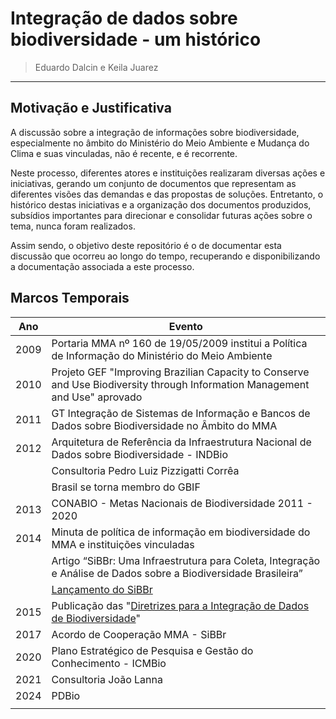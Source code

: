 # Integração de dados sobre biodiversidade - um histórico
>Eduardo Dalcin e Keila Juarez

--- 

## Motivação e Justificativa

A discussão sobre a integração de informações sobre biodiversidade, especialmente no âmbito do Ministério do Meio Ambiente e Mudança do Clima e suas vinculadas, não é recente, e é recorrente.

Neste processo, diferentes atores e instituições realizaram diversas ações e iniciativas, gerando um conjunto de documentos que representam as diferentes visões das demandas e das propostas de soluções. Entretanto, o histórico destas iniciativas e a organização dos documentos produzidos, subsídios importantes para direcionar e consolidar futuras ações sobre o tema, nunca foram realizados.

Assim sendo, o objetivo deste repositório é o de documentar esta discussão que ocorreu ao longo do tempo, recuperando e disponibilizando a documentação associada a este processo.

## Marcos Temporais

| Ano | Evento |
|---|---|
| 2009 | Portaria MMA nº 160 de 19/05/2009 institui a Política de Informação do Ministério do Meio Ambiente |  |
| 2010 | Projeto GEF "Improving Brazilian Capacity to Conserve and Use Biodiversity through Information Management and Use" aprovado |  |
| 2011 | GT Integração de Sistemas de Informação e Bancos de Dados sobre Biodiversidade no Âmbito do MMA |
| 2012 | Arquitetura de Referência da Infraestrutura Nacional de Dados sobre Biodiversidade - INDBio |
|  | Consultoria Pedro Luiz Pizzigatti Corrêa |
|  | Brasil se torna membro do GBIF |
| 2013 | CONABIO - Metas Nacionais de Biodiversidade 2011 - 2020 |
| 2014 | Minuta de política de informação em biodiversidade do MMA e instituições vinculadas |
|  | Artigo “SiBBr: Uma Infraestrutura para Coleta, Integração e Análise de Dados sobre a Biodiversidade Brasileira” |
|  | [Lançamento do SiBBr](https://github.com/edalcin/historicoIntegracaoDadosBiodiv/blob/69d2e5bb6db5397532a21cd00b790a5d24442d3c/docs/conviteLancamento%20SiBBr.png) |
| 2015 | Publicação das "[Diretrizes para a Integração de Dados de Biodiversidade](https://github.com/edalcin/historicoIntegracaoDadosBiodiv/blob/69d2e5bb6db5397532a21cd00b790a5d24442d3c/docs/diretrizes_para_a_integra%C3%A7%C3%A3o_de_dados_de_biodiversidade_-_2015.pdf)" |
| 2017 | Acordo de Cooperação MMA - SiBBr |
| 2020 | Plano Estratégico de Pesquisa e Gestão do Conhecimento - ICMBio |
| 2021 | Consultoria João Lanna |
| 2024 | PDBio |
|  |  |
